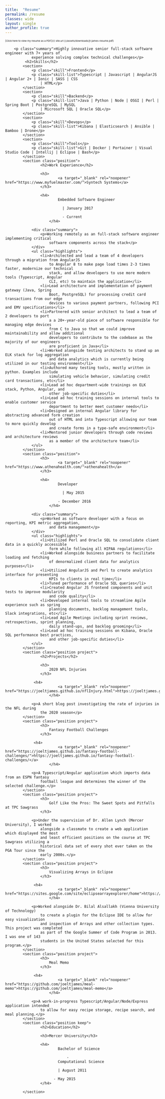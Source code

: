 ```yaml
---
title:  "Resume"
permalink: /resume
classes: wide
layout: single
author_profile: true
---
```

<span style="font-size: .5rem">[Click here to view my resume as a PDF]({{ site.url }}/assets/downloads/jt-james-resume.pdf)</span>
<div class="resume">
        <style>
@import url(http://fonts.googleapis.com/css?family=Roboto);

.resume {
}

.resume article,
  .resume aside,
  .resume details,
  .resume figcaption,
  .resume figure,
  .resume footer,
  .resume header,
  .resume hgroup,
  .resume menu,
  .resume nav,
  .resume section {
	display: block;
}

.resume body {
	line-height: 1.5;
}

.resume ol,
  .resume ul {
	list-style: none;
}

.resume blockquote,
  .resume q {
	quotes: none;
}

.resume blockquote:before,
  .resume blockquote:after,
  .resume q:before,
  .resume q:after {
	content: '';
	content: none;
}

.resume table {
	border-collapse: collapse;
	border-spacing: 0;
}

.resume html,
  .resume button,
  .resume input,
  .resume textarea {
	-webkit-font-smoothing: antialiased;
	-moz-osx-font-smoothing: grayscale;
	font-family: 'Roboto', sans-serif;
}

.resume :root {
	--text: #333333;
	--headline: #c9cccf;
	--sub-headline: #96999b;
	--primary: #cfd6ff;
	--secondary: #eef5ff;
}

.resume body {
    /* margin: 0 auto; */
    /* padding: 4rem 2rem;
              max-width: 600px; */
	color: var(--text);
}

.resume h1 {
	font-size: 26px;
	font-weight: 600;
	text-transform: uppercase;
}

.resume h2 {
	margin-top: 1rem;
	font-size: 12px;
	font-weight: 600;
	color: var(--headline);
	text-transform: uppercase;
	letter-spacing: 1.2px;
}

.resume .summary {
	text-transform: none !important;
	font-weight: 600;
	font-size: 14px;
	letter-spacing: 1.2px;
	margin-top: 0.25rem;
}

.resume .skill {
	font-weight: 600;
	margin: 0px;
}

.resume .skill-list {
	margin: 0px;
}

.resume h3 {
	display: block;
	text-transform: uppercase;
	font-weight: 600;
	font-size: 16px;
	letter-spacing: 1.2px;
	margin-top: 0.25rem;
}

.resume h4 {
	font-size: 14px;
	color: var(--sub-headline);
}

.resume p,
  .resume li {
	margin-bottom: 0.25rem;
	font-size: 14px;
}

.resume a {
	transition: box-shadow 160ms ease 0s;
	box-shadow: var(--secondary) 0px -9px 0px inset;
	border-bottom: 2px solid var(--primary);
	text-decoration: none;
	color: var(--text);
}

.resume a:hover {
	box-shadow: var(--primary) 0px -1.2em 0px inset;
}

.resume section ul {
	margin-top: 0.5rem;
	margin-left: 2.5rem;
	list-style: disc;
}

.resume .contact {
	padding-top: .5rem;
}

.resume .contact span {
	width: 100px;
	display: inline-block;
}

.resume .skills ul {
	display: flex;
	flex-wrap: wrap;
	margin-top: 2rem;
}

.resume .skills li {
	margin-bottom: 1rem;
	margin-right: 0.5rem;
	padding: 0.25rem 1rem;
	background-color: var(--secondary);
	white-space: nowrap;
}

.resume .position {
	margin-bottom: .5rem;
}

.resume .grey {
	color: var(--sub-headline);
}

.resume .header {
	display: flex;
	justify-content: space-between;
}

.resume .pdf {
	color: var(--headline);
	transition: color ease 160ms;
	border: none;
	box-shadow: none;
}

.resume .pdf:hover {
	box-shadow: none;
	color: var(--sub-headline);
}

.resume li,
  .resume div {
	page-break-inside: avoid;
}

.resume .keep {
	page-break-inside: avoid;
}

@media print {
	.resume body {
		padding: 0rem;
	}

	.resume section,
    .resume div {
		page-break-inside: avoid;
	}

	.resume .pdf {
		display: none;
	}
}

#page-title {
    display: none;
}
        </style>
    
        <p class="summary">Highly innovative senior full-stack software engineer with 7+ years of
                experience solving complex technical challenges</p>
             <h2>Skills</h2>
            <section>
                <p class="skill">Frontend</p>
                <p class="skill-list">Typescript | Javascript | AngularJS | Angular 2+ | Ionic | SASS | CSS
                    | HTML</p>
            </section>
            <section>
                <p class="skill">Backend</p>
                <p class="skill-list">Java | Python | Node | OSGI | Perl | Spring Boot | PostgreSQL | MySQL
                    | Microsoft SQL | Oracle SQL</p>
            </section>
            <section>
                <p class="skill">Devops</p>
                <p class="skill-list">Kibana | Elasticsearch | Ansible | Bamboo | Drone</p>
            </section>
            <section>
                <p class="skill">Tools</p>
                <p class="skill-list">Git | Docker | Portainer | Visual Studio Code | Intellij | Eclipse | Bash</p>
            </section>
            <section class="position">
                	<h2>Work Experience</h2>

                	<h3>
							<a target="_blank" rel="noopener" href="https://www.myfuelmaster.com/">Syntech Systems</a>
					</h3>

                	<h4>
						    Embedded Software Engineer
						
						      | January 2017
						  
						      - Current
						</h4>

                <div class="summary">
                    <p>Working remotely as an full-stack software engineer implementing critical
                        software components across the stack</p>
                </div>
                <ul class="highlights">
                    <li>Architected and lead a team of 4 developers through a migration from AngularJS
                        to Angular 8 to make page load times 2-3 times faster, modernize our technical
                        stack, and allow developers to use more modern tools (Typescript, Angular
                        CLI, etc) to maintain the application</li>
                    <li>Lead architecture and implementation of payment gateway (Java, Spring
                        Boot, PostgreSQL) for processing credit card transactions from our edge
                        devices to various payment partners, following PCI and EMV specifications</li>
                    <li>Partnered with senior architect to lead a team of 2 developers to port
                        a a 20+-year-old piece of software responsible for managing edge devices
                        from C to Java so that we could improve maintainability and allow additional
                        developers to contribute to the codebase as the majority of our engineers
                        are proficient in Java</li>
                    <li>Worked alongside testing architects to stand up an ELK stack for log aggregation
                        and data analytics which is currently being utilized in our testing environment</li>
                    <li>Authored many testing tools, mostly written in python. Examples include
                        simulating vehicle behavior, simulating credit card transactions, etc</li>
                    <li>Lead ad hoc department-wide trainings on ELK stack, Python, Angular, and
                        other job-specific duties</li>
                    <li>Lead ad hoc training sessions on internal tools to enable customer service
                        department to better meet customer needs</li>
                    <li>Designed an internal Angular library for abstracting advanced form creation
                        out of HTML and into Typescript allowing our team to more quickly develop
                        and create forms in a type-safe environment</li>
                    <li>Mentored junior developers through code reviews and architecture reviews
                        as a member of the architecture team</li>
                </ul>
            </section>
            <section class="position">
                	<h3>
							<a target="_blank" rel="noopener" href="https://www.athenahealth.com/">athenahealth</a>
					</h3>

                	<h4>
						    Developer
						
						      | May 2015
						  
						    - December 2016
						</h4>

                <div class="summary">
                    <p>Worked as software developer with a focus on reporting, KPI metric aggregation,
                        and data management</p>
                </div>
                <ul class="highlights">
                    <li>Utilized Perl and Oracle SQL to consolidate client data in a quickly accessible
                        form while following all HIPAA regulations</li>
                    <li>Worked alongside business partners to facilitate loading and fetching
                        of denormalized client data for analytics purposes</li>
                    <li>Utilized AngularJS and Perl to create analytics interface for presenting
                        KPIs to clients in real time</li>
                    <li>Tuned performance of Oracle SQL queries</li>
                    <li>Created Angular JS frontend components and unit tests to improve modularity
                        and code quality</li>
                    <li>Developed internal tools to streamline Agile experience such as spring
                        planning documents, backlog management tools, Slack integrations, etc</li>
                    <li>Lead Agile Meetings including sprint reviews, retrospectives, sprint planning,
                        daily stand-ups, and backlog grooming</li>
                    <li>Lead ad hoc training sessions on Kibana, Oracle SQL performance best practices,
                        and other job-specific duties</li>
                </ul>
            </section>
            <section class="position project">
                	<h2>Projects</h2>

                	<h3>
						2020 NFL Injuries
					</h3>

                 <h4>
		                    <a target="_blank" rel="noopener" href="https://joeltjames.github.io/nflInjury.html">https://joeltjames.github.io/nflInjury.html</a>
		                </h4>

                <p>A short blog post investigating the rate of injuries in the NFL during
                    the 2020 season</p>
            </section>
            <section class="position project">
                	<h3>
						Fantasy Football Challenges
					</h3>

                 <h4>
		                    <a target="_blank" rel="noopener" href="https://joeltjames.github.io/fantasy-football-challenges/">https://joeltjames.github.io/fantasy-football-challenges/</a>
		                </h4>

                <p>A Typescript/Angular application which imports data from an ESPN fantasy
                    football league and determines the winner of the selected challenge.</p>
            </section>
            <section class="position project">
                	<h3>
						Golf Like the Pros: The Sweet Spots and Pitfalls at TPC Sawgrass
					</h3>

                <p>Under the supervision of Dr. Allen Lynch (Mercer University), I worked
                    alongside a classmate to create a web application which displayed the most
                    and least efficient positions on the course at TPC Sawgrass utilizing a
                    historical data set of every shot ever taken on the PGA Tour since the
                    early 2000s.</p>
            </section>
            <section class="position project">
                	<h3>
						Visualizing Arrays in Eclipse
					</h3>

                 <h4>
		                    <a target="_blank" rel="noopener" href="https://sites.google.com/site/eclipsearrayexplorer/home">https://sites.google.com/site/eclipsearrayexplorer/home</a>
		                </h4>

                <p>Worked alongside Dr. Bilal Alsallakh (Vienna University of Technology)
                    to create a plugin for the Eclipse IDE to allow for easy visualization
                    and inspection of Arrays and other collection types. This project was completed
                    as part of the Google Summer of Code Program in 2013. I was one of 143
                    students in the United States selected for this program.</p>
            </section>
            <section class="position project">
                	<h3>
						Meal Memo
					</h3>

                 <h4>
		                    <a target="_blank" rel="noopener" href="https://github.com/joeltjames/meal-memo">https://github.com/joeltjames/meal-memo</a>
		                </h4>

                <p>A work-in-progress Typescript/Angular/Node/Express application intended
                    to allow for easy recipe storage, recipe search, and meal planning.</p>
            </section>
            <section class="position keep">
                	<h2>Education</h2>

                	<h3>Mercer University</h3>

                	<h4>
							Bachelor of Science
		
								-
							Computational Science
						
						    | August 2011
						
						  - May 2015
					</h4>

            </section>
</div>